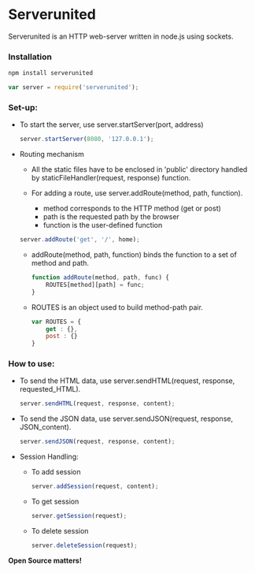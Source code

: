 # Serverunited

Serverunited is an HTTP web-server written in node.js using sockets.

### Installation

```sh
npm install serverunited
```

```js
var server = require('serverunited');
```

### Set-up:

 - To start the server, use server.startServer(port, address)

    ```js
    server.startServer(8080, '127.0.0.1');
    ```

 - Routing mechanism

    - All the static files have to be enclosed in 'public' directory handled by staticFileHandler(request, response) function.

    - For adding a route, use server.addRoute(method, path, function).

      - method corresponds to the HTTP method (get or post)
      - path is the requested path by the browser
      - function is the user-defined function

    ```js
    server.addRoute('get', '/', home);
    ```

    - addRoute(method, path, function) binds the function to a set of method and path.
        ```js
        function addRoute(method, path, func) {
            ROUTES[method][path] = func;
        }
        ```

    - ROUTES is an object used to build method-path pair.
        ```js
        var ROUTES = {
            get : {},
            post : {}
        }
        ```

### How to use:        

- To send the HTML data, use server.sendHTML(request, response, requested_HTML).
    ```js
    server.sendHTML(request, response, content);
    ```

- To send the JSON data, use server.sendJSON(request, response, JSON_content).
    ```js
    server.sendJSON(request, response, content);
    ```

- Session Handling:
    - To add session
        ```js
        server.addSession(request, content);
        ```

    - To get session
        ```js
        server.getSession(request);
        ```

    - To delete session
        ```js
        server.deleteSession(request);
        ```




**Open Source matters!**
